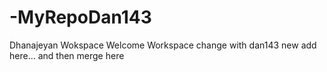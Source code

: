 # -MyRepoDan143
Dhanajeyan Wokspace
Welcome Workspace change with dan143 new add here...
and then merge here
